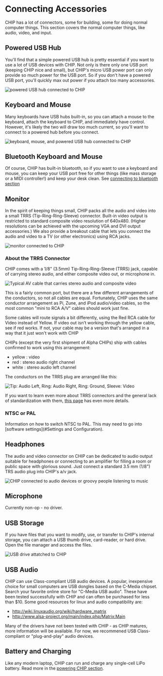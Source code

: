 # Connecting Accessories
CHIP has a lot of connectors, some for building, some for doing normal computer things. This section covers the normal computer things, like audio, video, and input.

## Powered USB Hub
You'll find that a simple powered USB hub is pretty essential if you want to use a lot of USB devices with CHIP. Not only is there only one USB port (keeping CHIP nice and small), but CHIP's micro USB power port can only provide so much power for the USB port. So if you don't have a powered USB port, you'll quickly max out power if you attach too many accessories. 

![powered USB hub connected to CHIP](images/chip_usbhub.jpg)

## Keyboard and Mouse
Many keyboards have USB hubs built-in, so you can attach a mouse to the keyboard, attach the keyboard to CHIP, and immediately have control. However, it's likely the two will draw too much current, so you'll want to connect to a powered hub before you connect.

![keyboard, mouse, and powered USB hub connected to CHIP](images/chip_usbconnections.jpg)

## Bluetooth Keyboard and Mouse
Of course, CHIP has built-in bluetooth, so if you want to use a keyboard and mouse, you can keep your USB port free for other things (like mass storage or a MIDI controller!) and keep your desk clean. See [connecting to bluetooth section](#Bluetooth)

## Monitor
In the spirit of keeping things small, CHIP packs all the audio and video into a small TRRS (Tip-Ring-Ring-Sleeve) connector. Built-in video output is restricted to standard composite video resolution of 640x480. (Higher resolutions can be achieved with the upcoming VGA and DVI output accessories.) We also provide a breakout cable that lets you connect the audio and video to a TV (or other electronics) using RCA jacks.

![monitor connected to CHIP](images/chip_withmonitor.jpg)

### About the TRRS Connector
CHIP comes with a 1/8" (3.5mm) Tip-Ring-Ring-Sleeve (TRRS) jack, capable of carrying stereo audio, and either composite video out, or microphone in.

![Typical AV cable that carries stereo audio and composite video](images/avcable.jpg)

This is a fairly common port, but there are a few different arrangements of the conductors, so not all cables are equal.  Fortunately, CHIP uses the same conductor arrangement as Pi, Zune, and iPod audio/video cables, so the most common "mini to RCA A/V" cables should work just fine.

Some cables will route signals a bit differently, using the Red RCA cable for Video instead of Yellow.  If video out isn't working through the yellow cable, see if red works.  If not, your cable may be a version that's arranged in a way that it just won't work with CHIP

CHIPs (except the very first shipment of Alpha CHIPs) ship with cables confirmed to work using this arrangement:
  * yellow : video
  * red : stereo audio right channel
  * white : stereo audio left channel

The conductors on the TRRS plug are arranged like this:

![Tip: Audio Left, Ring: Audio Right, Ring: Ground, Sleeve: Video](images/trrs_annotated.jpg)

If you want to learn even more about TRRS connectors and the general lack of standardization with them, [this page](http://wiki.robotz.com/index.php/TRRS_Phono_Plug) has even more details.

### NTSC or PAL
Information on how to switch NTSC to PAL. This may need to go into [software settings](#Settings and Configuration).

## Headphones
The audio and video connector on CHIP can be dedicated to audio output suitable for headphones or connecting to an amplifier for filling a room or public space with glorious sound. Just connect a standard 3.5 mm (1/8") TRS audio plug into CHIP's a/v jack.

![CHIP connected to audio devices or groovy people listening to music](images/chip_withaudio.jpg)

## Microphone
Currently non-op - no driver.

## USB Storage
If you have files that you want to modify, use, or transfer to CHIP's internal storage, you can attach a USB thumb drive, card-reader, or hard drive. Open the file manager and access the files.

![USB drive attatched to CHIP](images/chip_usbstorage.jpg)

## USB Audio
CHIP can use Class-compliant USB audio devices. A popular, inexpensive choice for small computers are USB dongles based on the C-Media chipset. Search your favorite online store for "C-Media USB audio". These have been tested successfully with CHIP and can often be purchased for less than $10. Some good resources for linux and audio compatibility are:

*  http://wiki.linuxaudio.org/wiki/hardware_matrix
*  http://www.alsa-project.org/main/index.php/Matrix:Main

Many of the drivers have not been tested with CHIP - as CHIP matures, more information will be available. For now, we recommened USB Class-compliant or "plug-and-play" audio devices.

## Battery and Charging
Like any modern laptop, CHIP can run and charge any single-cell LiPo battery. Read more in the [powering CHIP section](#powerchip).
